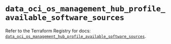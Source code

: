 # `data_oci_os_management_hub_profile_available_software_sources`

Refer to the Terraform Registry for docs: [`data_oci_os_management_hub_profile_available_software_sources`](https://registry.terraform.io/providers/oracle/oci/7.19.0/docs/data-sources/os_management_hub_profile_available_software_sources).
